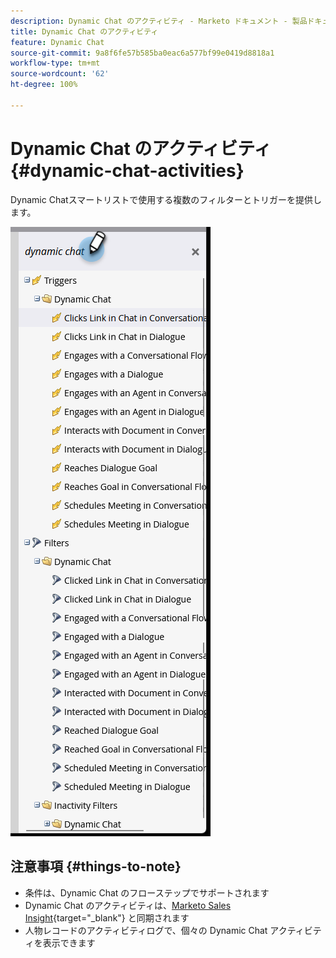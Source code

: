 ```yaml
---
description: Dynamic Chat のアクティビティ - Marketo ドキュメント - 製品ドキュメント
title: Dynamic Chat のアクティビティ
feature: Dynamic Chat
source-git-commit: 9a8f6fe57b585ba0eac6a577bf99e0419d8818a1
workflow-type: tm+mt
source-wordcount: '62'
ht-degree: 100%

---
```


# Dynamic Chat のアクティビティ {#dynamic-chat-activities}

Dynamic Chatスマートリストで使用する複数のフィルターとトリガーを提供します。

![](assets/dynamic-chat-activities-1.png)

## 注意事項 {#things-to-note}

* 条件は、Dynamic Chat のフローステップでサポートされます
* Dynamic Chat のアクティビティは、[Marketo Sales Insight](/help/marketo/product-docs/marketo-sales-insight/msi-for-salesforce/features/dynamic-chat-integration.md){target="_blank"} と同期されます
* 人物レコードのアクティビティログで、個々の Dynamic Chat アクティビティを表示できます
